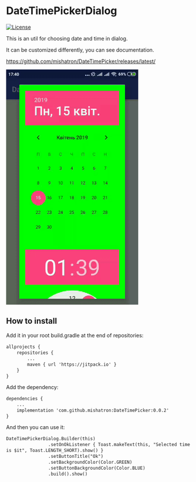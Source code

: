 # DateTimePickerDialog
[![License](https://img.shields.io/badge/license-Apache%202-blue.svg)](https://www.apache.org/licenses/LICENSE-2.0)

This is an util for choosing date and time in dialog.

It can be customized differently, you can see documentation.

https://github.com/mishatron/DateTimePicker/releases/latest/

![](https://raw.githubusercontent.com/mishatron/DateTimePicker/master/app/src/main/res/drawable/screenshot1.gif)

## How to install

Add it in your root build.gradle at the end of repositories:
``` 
allprojects {
    repositories {
        ...
        maven { url 'https://jitpack.io' }
    }
}
```
Add the dependency:
``` 
dependencies {
    ...
    implementation 'com.github.mishatron:DateTimePicker:0.0.2'
} 
```
And then you can use it:
```
DateTimePickerDialog.Builder(this)
                .setOnOkListener { Toast.makeText(this, "Selected time is $it", Toast.LENGTH_SHORT).show() }
                .setButtonTitle("Ok")
                .setBackgroundColor(Color.GREEN)
                .setButtonBackgroundColor(Color.BLUE)
                .build().show()
```
